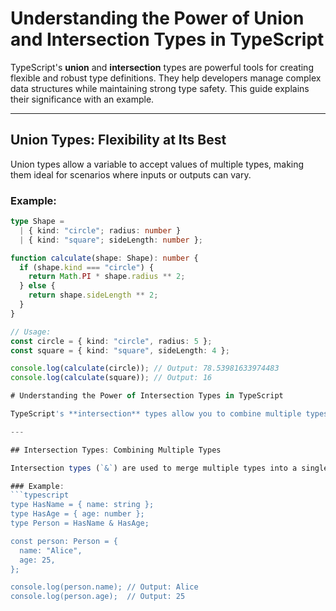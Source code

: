 # Understanding the Power of Union and Intersection Types in TypeScript

TypeScript's **union** and **intersection** types are powerful tools for creating flexible and robust type definitions. They help developers manage complex data structures while maintaining strong type safety. This guide explains their significance with an example.

---

## Union Types: Flexibility at Its Best

Union types allow a variable to accept values of multiple types, making them ideal for scenarios where inputs or outputs can vary. 

### Example:
```typescript
type Shape = 
  | { kind: "circle"; radius: number }
  | { kind: "square"; sideLength: number };

function calculate(shape: Shape): number {
  if (shape.kind === "circle") {
    return Math.PI * shape.radius ** 2;
  } else {
    return shape.sideLength ** 2;
  }
}

// Usage:
const circle = { kind: "circle", radius: 5 };
const square = { kind: "square", sideLength: 4 };

console.log(calculate(circle)); // Output: 78.53981633974483
console.log(calculate(square)); // Output: 16

# Understanding the Power of Intersection Types in TypeScript

TypeScript's **intersection** types allow you to combine multiple types into one, ensuring that a value satisfies all the specified requirements. This is useful when an object needs to have properties or behaviors from multiple sources. Here's an easy example to understand.

---

## Intersection Types: Combining Multiple Types

Intersection types (`&`) are used to merge multiple types into a single type. Let’s look at a simple scenario:

### Example:
```typescript
type HasName = { name: string };
type HasAge = { age: number };
type Person = HasName & HasAge;

const person: Person = {
  name: "Alice",
  age: 25,
};

console.log(person.name); // Output: Alice
console.log(person.age);  // Output: 25
